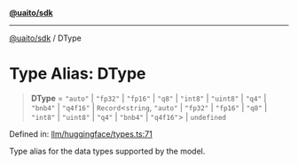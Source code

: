 [**@uaito/sdk**](../README.md)

***

[@uaito/sdk](../README.md) / DType

# Type Alias: DType

> **DType** = `"auto"` \| `"fp32"` \| `"fp16"` \| `"q8"` \| `"int8"` \| `"uint8"` \| `"q4"` \| `"bnb4"` \| `"q4f16"` \| `Record`\<`string`, `"auto"` \| `"fp32"` \| `"fp16"` \| `"q8"` \| `"int8"` \| `"uint8"` \| `"q4"` \| `"bnb4"` \| `"q4f16"`\> \| `undefined`

Defined in: [llm/huggingface/types.ts:71](https://github.com/elribonazo/uaito/blob/a99e7bcbdb0358b1999f9ce76755884ba2c23b7e/packages/sdk/src/llm/huggingface/types.ts#L71)

Type alias for the data types supported by the model.
